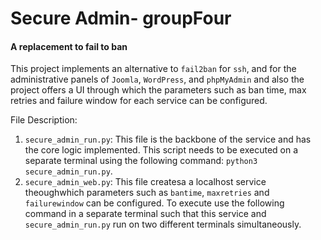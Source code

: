 # Secure Admin- groupFour 
#### A replacement to fail to ban
This project implements an alternative to ```fail2ban``` for ```ssh```, and for the administrative panels of ```Joomla```, ```WordPress```, and ```phpMyAdmin``` and also the project offers a UI through which the parameters such as  ban time, max retries and failure window for each service can be configured.

File Description:
1. ```secure_admin_run.py```: This file is the backbone of the service and has the core logic implemented. This script needs to be executed on a separate terminal using the following command:
```python3 secure_admin_run.py```.
2. ```secure_admin_web.py```: This file createsa a localhost service theoughwhich parameters such as ```bantime```, ```maxretries```  and ```failurewindow``` can be configured.
To execute use the following command in a separate terminal such that this service and  ```secure_admin_run.py```  run on two different terminals simultaneously.
